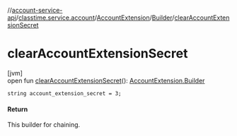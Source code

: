 //[account-service-api](../../../../index.md)/[classtime.service.account](../../index.md)/[AccountExtension](../index.md)/[Builder](index.md)/[clearAccountExtensionSecret](clear-account-extension-secret.md)

# clearAccountExtensionSecret

[jvm]\
open fun [clearAccountExtensionSecret](clear-account-extension-secret.md)(): [AccountExtension.Builder](index.md)

`string account_extension_secret = 3;`

#### Return

This builder for chaining.

